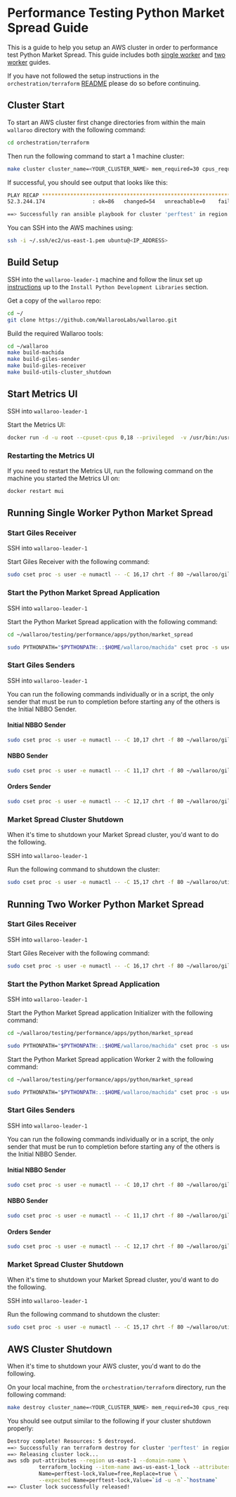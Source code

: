 # Performance Testing Python Market Spread Guide

This is a guide to help you setup an AWS cluster in order to performance test Python Market Spread. This guide includes both [single worker](#single-worker-pony-market-spread) and [two worker](#two-worker-pony-market-spread) guides.

If you have not followed the setup instructions in the `orchestration/terraform` [README](../../../../orchestration/terraform/README.md) please do so before continuing.


## Cluster Start

To start an AWS cluster first change directories from within the main `wallaroo` directory with the following command:

```bash
cd orchestration/terraform
```

Then run the following command to start a 1 machine cluster:

```bash
make cluster cluster_name=<YOUR_CLUSTER_NAME> mem_required=30 cpus_required=36 num_followers=0 force_instance=c4.8xlarge spot_bid_factor=100 ansible_system_cpus=0,18 ansible_isolcpus=true no_spot=true cluster_project_name=wallaroo_perf_testing
```

If successful, you should see output that looks like this:

```bash
PLAY RECAP *********************************************************************
52.3.244.174               : ok=86   changed=54   unreachable=0    failed=0

==> Successfully ran ansible playbook for cluster 'perftest' in region 'us-east-1' at provider 'aws'!
```

You can SSH into the AWS machines using:

```bash
ssh -i ~/.ssh/ec2/us-east-1.pem ubuntu@<IP_ADDRESS>
```

## Build Setup

SSH into the `wallaroo-leader-1` machine and follow the linux set up [instructions](../../../../../book/getting-started/linux-setup.md) up to the `Install Python Development Libraries` section.

Get a copy of the `wallaroo` repo:

```bash
cd ~/
git clone https://github.com/WallarooLabs/wallaroo.git
```
Build the required Wallaroo tools:

```bash
cd ~/wallaroo
make build-machida
make build-giles-sender
make build-giles-receiver
make build-utils-cluster_shutdown
```

## Start Metrics UI

SSH into `wallaroo-leader-1`

Start the Metrics UI:

```bash
docker run -d -u root --cpuset-cpus 0,18 --privileged  -v /usr/bin:/usr/bin:ro   -v /var/run/docker.sock:/var/run/docker.sock -v /bin:/bin:ro  -v /lib:/lib:ro  -v /lib64:/lib64:ro  -v /usr:/usr:ro  -v /tmp:/apps/metrics_reporter_ui/log  -p 0.0.0.0:4000:4000 -p 0.0.0.0:5001:5001 -e "BINS_TYPE=demo" -e "RELX_REPLACE_OS_VARS=true" --name mui -h mui --net=host wallaroolabs/wallaroo-metrics-ui:0.1

```

### Restarting the Metrics UI

If you need to restart the Metrics UI, run the following command on the machine you started the Metrics UI on:

```bash
docker restart mui
```

## Running Single Worker Python Market Spread

### Start Giles Receiver

SSH into `wallaroo-leader-1`

Start Giles Receiver with the following command:

```bash
sudo cset proc -s user -e numactl -- -C 16,17 chrt -f 80 ~/wallaroo/giles/receiver/receiver --ponythreads=1 --ponynoblock --ponypinasio -w -l wallaroo-leader-1:5555
```

### Start the Python Market Spread Application

SSH into `wallaroo-leader-1`

Start the Python Market Spread application with the following command:

```bash
cd ~/wallaroo/testing/performance/apps/python/market_spread

sudo PYTHONPATH="$PYTHONPATH:.:$HOME/wallaroo/machida" cset proc -s user -e numactl -- -C 1,17 chrt -f 80 ~/wallaroo/machida/build/machida --application-module market_spread -i wallaroo-leader-1:7000,wallaroo-leader-1:7001 -o wallaroo-leader-1:5555 -m wallaroo-leader-1:5001 -c wallaroo-leader-1:12500 -d wallaroo-leader-1:12501 -t -e wallaroo-leader-1:5050 --ponythreads=1 --ponypinasio --ponynoblock
```

### Start Giles Senders

SSH into `wallaroo-leader-1`

You can run the following commands individually or in a script, the only sender that must be run to completion before starting any of the others is the Initial NBBO Sender.

#### Initial NBBO Sender

```bash
sudo cset proc -s user -e numactl -- -C 10,17 chrt -f 80 ~/wallaroo/giles/sender/sender -h wallaroo-leader-1:7001 -m 350 -s 90 -i 2_500_000 -f ~/wallaroo/testing/data/market_spread/nbbo/350-symbols_initial-nbbo-fixish.msg --ponythreads=1 -y -g 46 --ponypinasio -w —ponynoblock
```

#### NBBO Sender

```bash
sudo cset proc -s user -e numactl -- -C 11,17 chrt -f 80 ~/wallaroo/giles/sender/sender -h wallaroo-leader-1:7001 -m 10000000000 -s 90 -i 2_500_000 -f ~/wallaroo/testing/data/market_spread/nbbo/350-symbols_nbbo-fixish.msg -r --ponythreads=1 -y -g 46 --ponypinasio -w —ponynoblock
```

#### Orders Sender

```bash
sudo cset proc -s user -e numactl -- -C 12,17 chrt -f 80 ~/wallaroo/giles/sender/sender -h wallaroo-leader-1:7000 -m 5000000000 -s 175 -i 5_000_000 -f ~/wallaroo/testing/data/market_spread/orders/350-symbols_orders-fixish.msg -r --ponythreads=1 -y -g 57 --ponypinasio -w —ponynoblock
```

### Market Spread Cluster Shutdown

When it's time to shutdown your Market Spread cluster, you'd want to do the following.

SSH into `wallaroo-leader-1`

Run the following command to shutdown the cluster:

```bash
sudo cset proc -s user -e numactl -- -C 15,17 chrt -f 80 ~/wallaroo/utils/cluster_shutdown/cluster_shutdown wallaroo-leader-1:5050 --ponythreads=1 --ponynoblock --ponypinasio
```
## Running Two Worker Python Market Spread

### Start Giles Receiver

SSH into `wallaroo-leader-1`

Start Giles Receiver with the following command:

```bash
sudo cset proc -s user -e numactl -- -C 16,17 chrt -f 80 ~/wallaroo/giles/receiver/receiver --ponythreads=1 --ponynoblock --ponypinasio -w -l wallaroo-leader-1:5555
```

### Start the Python Market Spread Application

SSH into `wallaroo-leader-1`

Start the Python Market Spread application Initializer with the following command:

```bash
cd ~/wallaroo/testing/performance/apps/python/market_spread

sudo PYTHONPATH="$PYTHONPATH:.:$HOME/wallaroo/machida" cset proc -s user -e numactl -- -C 1,17 chrt -f 80 ~/wallaroo/machida/build/machida --application-module market_spread -i wallaroo-leader-1:7000,wallaroo-leader-1:7001 -o wallaroo-leader-1:5555 -m wallaroo-leader-1:5001 -c wallaroo-leader-1:12500 -d wallaroo-leader-1:12501 -t -e wallaroo-leader-1:5050 -w 2 --ponythreads=1 --ponypinasio --ponynoblock
```

Start the Python Market Spread application Worker 2 with the following command:

```bash
cd ~/wallaroo/testing/performance/apps/python/market_spread

sudo PYTHONPATH="$PYTHONPATH:.:$HOME/wallaroo/machida" cset proc -s user -e numactl -- -C 2,17 chrt -f 80 ~/wallaroo/machida/build/machida --application-module market_spread -i wallaroo-leader-1:7000,wallaroo-leader-1:7001 -o wallaroo-leader-1:5555 -m wallaroo-leader-1:5001 -c wallaroo-leader-1:12500 -n worker2 --ponythreads=1 --ponypinasio --ponynoblock
```

### Start Giles Senders

SSH into `wallaroo-leader-1`

You can run the following commands individually or in a script, the only sender that must be run to completion before starting any of the others is the Initial NBBO Sender.

#### Initial NBBO Sender

```bash
sudo cset proc -s user -e numactl -- -C 10,17 chrt -f 80 ~/wallaroo/giles/sender/sender -h wallaroo-leader-1:7001 -m 350 -s 50 -i 2_500_000 -f ~/wallaroo/testing/data/market_spread/nbbo/350-symbols_initial-nbbo-fixish.msg --ponythreads=1 -y -g 46 --ponypinasio -w —ponynoblock
```

#### NBBO Sender

```bash
sudo cset proc -s user -e numactl -- -C 11,17 chrt -f 80 ~/wallaroo/giles/sender/sender -h wallaroo-leader-1:7001 -m 10000000000 -s 50 -i 2_500_000 -f ~/wallaroo/testing/data/market_spread/nbbo/350-symbols_nbbo-fixish.msg -r --ponythreads=1 -y -g 46 --ponypinasio -w —ponynoblock
```

#### Orders Sender

```bash
sudo cset proc -s user -e numactl -- -C 12,17 chrt -f 80 ~/wallaroo/giles/sender/sender -h wallaroo-leader-1:7000 -m 5000000000 -s 100 -i 5_000_000 -f ~/wallaroo/testing/data/market_spread/orders/350-symbols_orders-fixish.msg -r --ponythreads=1 -y -g 57 --ponypinasio -w —ponynoblock
```

### Market Spread Cluster Shutdown

When it's time to shutdown your Market Spread cluster, you'd want to do the following.

SSH into `wallaroo-leader-1`

Run the following command to shutdown the cluster:

```bash
sudo cset proc -s user -e numactl -- -C 15,17 chrt -f 80 ~/wallaroo/utils/cluster_shutdown/cluster_shutdown wallaroo-leader-1:5050 --ponythreads=1 --ponynoblock --ponypinasio
```

## AWS Cluster Shutdown

When it's time to shutdown your AWS cluster, you'd want to do the following.

On your local machine, from the `orchestration/terraform` directory, run the following command:

```bash
make destroy cluster_name=<YOUR_CLUSTER_NAME> mem_required=30 cpus_required=36 num_followers=0 force_instance=c4.8xlarge spot_bid_factor=100 ansible_system_cpus=0,18 ansible_isolcpus=true no_spot=true cluster_project_name=wallaroo_perf_testing

```

You should see output similar to the following if your cluster shutdown properly:

```bash
Destroy complete! Resources: 5 destroyed.
==> Successfully ran terraform destroy for cluster 'perftest' in region 'us-east-1' at provider 'aws'!
==> Releasing cluster lock...
aws sdb put-attributes --region us-east-1 --domain-name \
          terraform_locking --item-name aws-us-east-1_lock --attributes \
          Name=perftest-lock,Value=free,Replace=true \
          --expected Name=perftest-lock,Value=`id -u -n`-`hostname`
==> Cluster lock successfully released!
```
